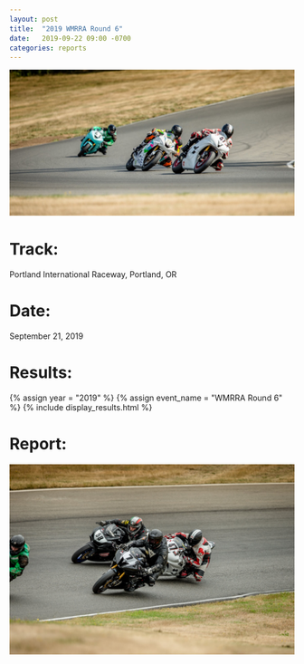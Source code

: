 ```yaml
---
layout: post
title:  "2019 WMRRA Round 6"
date:   2019-09-22 09:00 -0700
categories: reports
---
```


![](/img/race-report-photos/2019/2019-wmrra-r4-header.jpg)

# Track:
Portland International Raceway, Portland, OR

# Date:
September 21, 2019

# Results:
{% assign year = "2019" %}
{% assign event_name = "WMRRA Round 6" %}
{% include display_results.html %}

# Report:


![](/img/race-report-photos/2019/2019-wmrra-r4-body.jpg)
